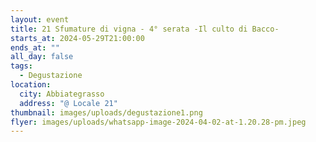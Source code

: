 ```yaml
---
layout: event
title: 21 Sfumature di vigna - 4° serata -Il culto di Bacco-
starts_at: 2024-05-29T21:00:00
ends_at: ""
all_day: false
tags:
  - Degustazione
location:
  city: Abbiategrasso
  address: "@ Locale 21"
thumbnail: images/uploads/degustazione1.png
flyer: images/uploads/whatsapp-image-2024-04-02-at-1.20.28-pm.jpeg
---
```

